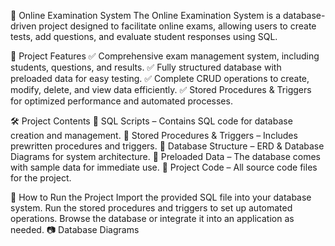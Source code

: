 📝 Online Examination System
The Online Examination System is a database-driven project designed to facilitate online exams, allowing users to create tests, add questions, and evaluate student responses using SQL.

📌 Project Features
✅ Comprehensive exam management system, including students, questions, and results.
✅ Fully structured database with preloaded data for easy testing.
✅ Complete CRUD operations to create, modify, delete, and view data efficiently.
✅ Stored Procedures & Triggers for optimized performance and automated processes.

🛠 Project Contents
📂 SQL Scripts – Contains SQL code for database creation and management.
📂 Stored Procedures & Triggers – Includes prewritten procedures and triggers.
📂 Database Structure – ERD & Database Diagrams for system architecture.
📂 Preloaded Data – The database comes with sample data for immediate use.
📂 Project Code – All source code files for the project.

🚀 How to Run the Project
Import the provided SQL file into your database system.
Run the stored procedures and triggers to set up automated operations.
Browse the database or integrate it into an application as needed.
📷 Database Diagrams
